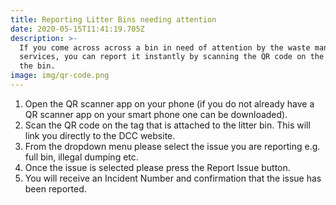 ```yaml
---
title: Reporting Litter Bins needing attention
date: 2020-05-15T11:41:19.705Z
description: >-
  If you come across across a bin in need of attention by the waste management
  services, you can report it instantly by scanning the QR code on the side of
  the bin.
image: img/qr-code.png
---
```

1. Open the QR scanner app on your phone (if you do not already have a QR scanner app on your smart phone one can be downloaded).
2. Scan the QR code on the tag that is attached to the litter bin. This will link you directly to the DCC website.
3. From the dropdown menu please select the issue you are reporting e.g. full bin, illegal dumping etc.
4. Once the issue is selected please press the Report Issue button.
5. You will receive an Incident Number and confirmation that the issue has been reported.
